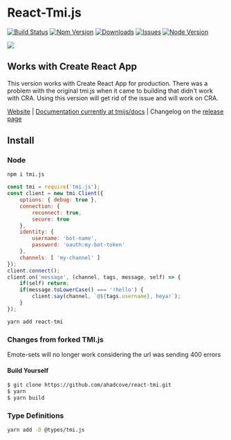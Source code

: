 # React-Tmi.js

[![Build Status](https://secure.travis-ci.org/tmijs/tmi.js.png?branch=master)](https://travis-ci.org/tmijs/tmi.js)
[![Npm Version](https://img.shields.io/npm/v/tmi.js.svg?style=flat)](https://www.npmjs.org/package/tmi.js)
[![Downloads](https://img.shields.io/npm/dm/tmi.js.svg?style=flat)](https://www.npmjs.org/package/tmi.js)
[![Issues](https://img.shields.io/github/issues/tmijs/tmi.js.svg?style=flat)](https://github.com/tmijs/tmi.js/issues)
[![Node Version](https://img.shields.io/node/v/tmi.js.svg?style=flat)](https://www.npmjs.org/package/tmi.js)

![](https://i.imgur.com/r1N7y1c.png)

## Works with Create React App
This version works with Create React App for production.
There was a problem with the original tmi.js when it came to building that didn't work with CRA. Using this version will get rid of the issue and will work on CRA.


[Website](https://tmijs.com/) |
[Documentation currently at tmijs/docs](https://github.com/tmijs/docs/tree/gh-pages/_posts) |
Changelog on the [release page](https://github.com/tmijs/tmi.js/releases)

## Install

### Node

```bash
npm i tmi.js
```

```js
const tmi = require('tmi.js');
const client = new tmi.Client({
	options: { debug: true },
	connection: {
		reconnect: true,
		secure: true
	},
	identity: {
		username: 'bot-name',
		password: 'oauth:my-bot-token'
	},
	channels: [ 'my-channel' ]
});
client.connect();
client.on('message', (channel, tags, message, self) => {
	if(self) return;
	if(message.toLowerCase() === '!hello') {
		client.say(channel, `@${tags.username}, heya!`);
	}
});
```

~~~ bash
yarn add react-tmi
~~~

### Changes from forked TMI.js
Emote-sets will no longer work considering the url was sending 400 errors


#### Build Yourself

```bash
$ git clone https://github.com/ahadcove/react-tmi.git
$ yarn
$ yarn build
```

### Type Definitions

```bash
yarn add -D @types/tmi.js
```
